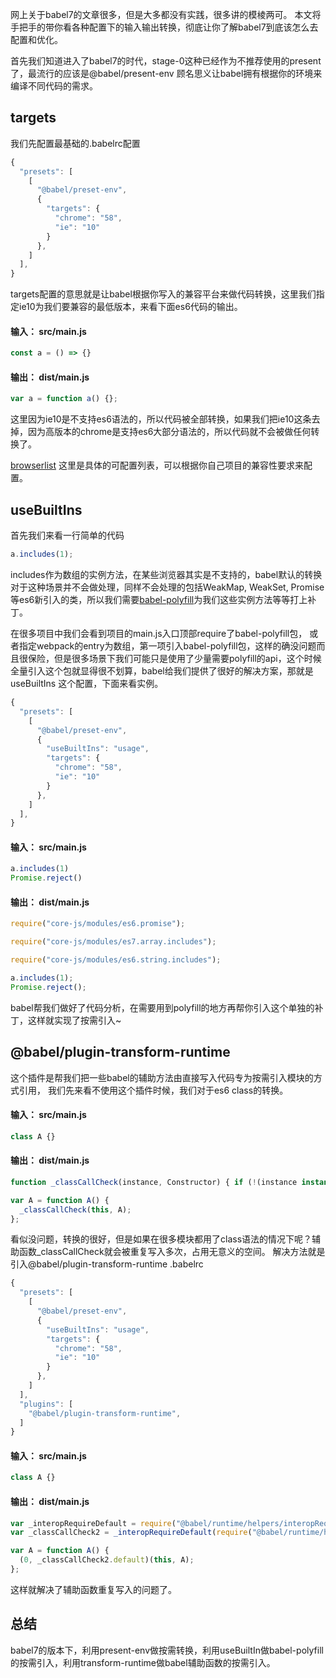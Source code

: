 网上关于babel7的文章很多，但是大多都没有实践，很多讲的模棱两可。
本文将手把手的带你看各种配置下的输入输出转换，彻底让你了解babel7到底该怎么去配置和优化。

首先我们知道进入了babel7的时代，stage-0这种已经作为不推荐使用的present了，最流行的应该是@babel/present-env 顾名思义让babel拥有根据你的环境来编译不同代码的需求。

## targets
我们先配置最基础的.babelrc配置
```js
{
  "presets": [
    [
      "@babel/preset-env",
      {
        "targets": {
          "chrome": "58",
          "ie": "10"
        }
      },
    ]
  ],
}
```

targets配置的意思就是让babel根据你写入的兼容平台来做代码转换，这里我们指定ie10为我们要兼容的最低版本，来看下面es6代码的输出。

#### 输入： src/main.js
```js
const a = () => {}
```

#### 输出： dist/main.js
```js
var a = function a() {};
```
这里因为ie10是不支持es6语法的，所以代码被全部转换，如果我们把ie10这条去掉，因为高版本的chrome是支持es6大部分语法的，所以代码就不会被做任何转换了。

[browserlist](https://github.com/browserslist/browserslist) 这里是具体的可配置列表，可以根据你自己项目的兼容性要求来配置。

## useBuiltIns
首先我们来看一行简单的代码
```js
a.includes(1);
```
includes作为数组的实例方法，在某些浏览器其实是不支持的，babel默认的转换对于这种场景并不会做处理，同样不会处理的包括WeakMap, WeakSet, Promise等es6新引入的类，所以我们需要[babel-polyfill](https://babeljs.io/docs/en/6.26.3/babel-polyfill)为我们这些实例方法等等打上补丁。

在很多项目中我们会看到项目的main.js入口顶部require了babel-polyfill包， 或者指定webpack的entry为数组，第一项引入babel-polyfill包，这样的确没问题而且很保险，但是很多场景下我们可能只是使用了少量需要polyfill的api，这个时候全量引入这个包就显得很不划算，babel给我们提供了很好的解决方案，那就是useBuiltIns 这个配置，下面来看实例。

```js
{
  "presets": [
    [
      "@babel/preset-env",
      {
        "useBuiltIns": "usage",
        "targets": {
          "chrome": "58",
          "ie": "10"
        }
      },
    ]
  ],
}
```

#### 输入： src/main.js
```js
a.includes(1)
Promise.reject()
```

#### 输出： dist/main.js
```js
require("core-js/modules/es6.promise");

require("core-js/modules/es7.array.includes");

require("core-js/modules/es6.string.includes");

a.includes(1);
Promise.reject();
```

babel帮我们做好了代码分析，在需要用到polyfill的地方再帮你引入这个单独的补丁，这样就实现了按需引入~

## @babel/plugin-transform-runtime
这个插件是帮我们把一些babel的辅助方法由直接写入代码专为按需引入模块的方式引用，
我们先来看不使用这个插件时候，我们对于es6 class的转换。

#### 输入： src/main.js
```js
class A {}
```

#### 输出： dist/main.js
```js
function _classCallCheck(instance, Constructor) { if (!(instance instanceof Constructor)) { throw new TypeError("Cannot call a class as a function"); } }

var A = function A() {
  _classCallCheck(this, A);
};
```

看似没问题，转换的很好，但是如果在很多模块都用了class语法的情况下呢？辅助函数_classCallCheck就会被重复写入多次，占用无意义的空间。
解决方法就是引入@babel/plugin-transform-runtime
.babelrc
```js
{
  "presets": [
    [
      "@babel/preset-env",
      {
        "useBuiltIns": "usage",
        "targets": {
          "chrome": "58",
          "ie": "10"
        }
      },
    ]
  ],
  "plugins": [
    "@babel/plugin-transform-runtime",
  ]
}
```

#### 输入： src/main.js
```js
class A {}
```

#### 输出： dist/main.js
```js
var _interopRequireDefault = require("@babel/runtime/helpers/interopRequireDefault");
var _classCallCheck2 = _interopRequireDefault(require("@babel/runtime/helpers/classCallCheck"));

var A = function A() {
  (0, _classCallCheck2.default)(this, A);
};
```
这样就解决了辅助函数重复写入的问题了。



## 总结
babel7的版本下，利用present-env做按需转换，利用useBuiltIn做babel-polyfill的按需引入，利用transform-runtime做babel辅助函数的按需引入。